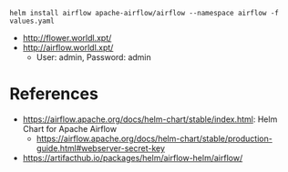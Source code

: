 
```commandline
helm install airflow apache-airflow/airflow --namespace airflow -f values.yaml
```
   * http://flower.worldl.xpt/
   * http://airflow.worldl.xpt/
      * User: admin, Password: admin


# References
   * https://airflow.apache.org/docs/helm-chart/stable/index.html: Helm Chart for Apache Airflow
      * https://airflow.apache.org/docs/helm-chart/stable/production-guide.html#webserver-secret-key
   * https://artifacthub.io/packages/helm/airflow-helm/airflow/

